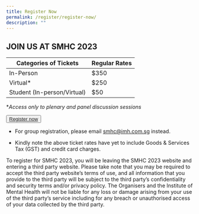 ```yaml
---
title: Register Now
permalink: /register/register-now/
description: ""
---
```

## JOIN US AT SMHC 2023


| Categories of Tickets | Regular Rates |
| -------- | -------- |
| In-Person  | $350     |
| Virtual*   | $250     |
| Student (In-person/Virtual) | $50     |

**Access only to plenary and panel discussion sessions*

<button class="my-button"><a href="https://events.miceneurol.com/singapore-mental-health-conference-2023/register/Site/Register">Register now</a></button>

* For group registration, please email smhc@imh.com.sg instead.

* Kindly note the above ticket rates have yet to include Goods &amp; Services Tax (GST) and credit card charges. 

To register for SMHC 2023, you will be leaving the SMHC 2023 website and entering a third party website. Please take note that you may be required to accept the third party website’s terms of use, and all information that you provide to the third party will be subject to the third party’s confidentiality and security terms and/or privacy policy. The Organisers and the Institute of Mental Health will not be liable for any loss or damage arising from your use of the third party’s service including for any breach or unauthorised access of your data collected by the third party.
